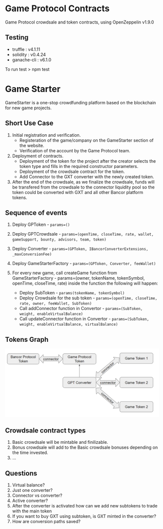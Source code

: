 # Game Protocol Contracts

Game Protocol crowdsale and token contracts, using OpenZeppelin v1.9.0

## Testing

* truffle : v4.1.11
* solidity : v0.4.24
* ganache-cli : v6.1.0

To run test > npm test

# Game Starter

GameStarter is a one-stop crowdfunding platform based on the blockchain for new game projects.

## Short Use Case

1. Initial registration and verification.
    * Registeration of the game/company on the GameStarter section of the website.
    * Verification of the account by the Game Protocol team.
2. Deployment of contracts.
    * Deployment of the token for the project after the creator selects the token type and fills in the required constructor parameters.
    * Deployment of the crowdsale contract for the token.
    * Add Connector to the GXT converter with the newly created token.
3. After the end of the crowdsale, as we finalize the crowdsale, funds will be transfered from the crowdsale to the connector liquidity pool so the token could be converted with GXT and all other Bancor platform tokens.

## Sequence of events

1. Deploy GPToken - `params=()`
2. Deploy GPTCrowdsale - `params=(openTime, closeTime, rate, wallet, gameSupport, bounty, advisors, team, token)`
3. Deploy Converter - `params=(GPToken, IBancorConverterExtensions, _maxConversionFee)`
4. Deploy GameStarterFactory - `params=(GPToken, Converter, feeWallet)`

5. For every new game, call createGame function from GameStarterFactory - params=(owner, tokenName, tokenSymbol, openTime, closeTime, rate)  inside the function the following will happen:
    * Deploy SubToken - `params(tokenName, tokenSymbol)`
    * Deploy Crowdsale for the sub token - `params=(openTime, closeTime, rate, owner, feeWallet, SubToken)`
    * Call addConnector function in Convertor - `params=(SubToken, weight, enableVirtualBalance)`
    * Call updateConnector function in Convertor - `params=(SubToken, weight, enableVirtualBalance, virtualBalance)`

## Tokens Graph
![tokens_graph](images/tokens_graph.png)

## Crowdsale contract types

1. Basic crowdsale will be mintable and finilizable.
2. Bonus crowdsale will add to the Basic crowdsale bonuses depending on the time invested.
3. ...

## Questions

1. Virtual balance?
2. Just one converter?
3. Connector vs converter?
4. Active converter?
5. After the converter is activated how can we add new subtokens to trade with the main token
6. If you want to buy GXT using subtoken, is GXT minted in the converter?
7. How are conversion paths saved?
